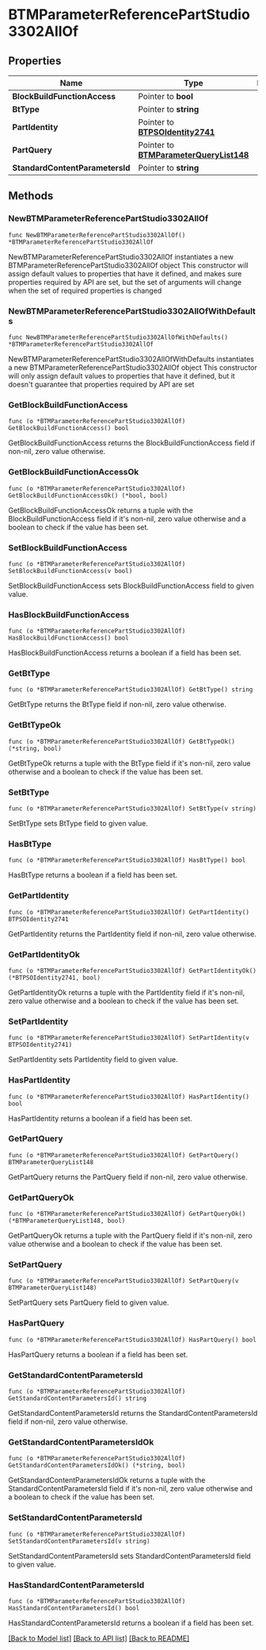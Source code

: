 # BTMParameterReferencePartStudio3302AllOf

## Properties

Name | Type | Description | Notes
------------ | ------------- | ------------- | -------------
**BlockBuildFunctionAccess** | Pointer to **bool** |  | [optional] 
**BtType** | Pointer to **string** |  | [optional] 
**PartIdentity** | Pointer to [**BTPSOIdentity2741**](BTPSOIdentity2741.md) |  | [optional] 
**PartQuery** | Pointer to [**BTMParameterQueryList148**](BTMParameterQueryList148.md) |  | [optional] 
**StandardContentParametersId** | Pointer to **string** |  | [optional] 

## Methods

### NewBTMParameterReferencePartStudio3302AllOf

`func NewBTMParameterReferencePartStudio3302AllOf() *BTMParameterReferencePartStudio3302AllOf`

NewBTMParameterReferencePartStudio3302AllOf instantiates a new BTMParameterReferencePartStudio3302AllOf object
This constructor will assign default values to properties that have it defined,
and makes sure properties required by API are set, but the set of arguments
will change when the set of required properties is changed

### NewBTMParameterReferencePartStudio3302AllOfWithDefaults

`func NewBTMParameterReferencePartStudio3302AllOfWithDefaults() *BTMParameterReferencePartStudio3302AllOf`

NewBTMParameterReferencePartStudio3302AllOfWithDefaults instantiates a new BTMParameterReferencePartStudio3302AllOf object
This constructor will only assign default values to properties that have it defined,
but it doesn't guarantee that properties required by API are set

### GetBlockBuildFunctionAccess

`func (o *BTMParameterReferencePartStudio3302AllOf) GetBlockBuildFunctionAccess() bool`

GetBlockBuildFunctionAccess returns the BlockBuildFunctionAccess field if non-nil, zero value otherwise.

### GetBlockBuildFunctionAccessOk

`func (o *BTMParameterReferencePartStudio3302AllOf) GetBlockBuildFunctionAccessOk() (*bool, bool)`

GetBlockBuildFunctionAccessOk returns a tuple with the BlockBuildFunctionAccess field if it's non-nil, zero value otherwise
and a boolean to check if the value has been set.

### SetBlockBuildFunctionAccess

`func (o *BTMParameterReferencePartStudio3302AllOf) SetBlockBuildFunctionAccess(v bool)`

SetBlockBuildFunctionAccess sets BlockBuildFunctionAccess field to given value.

### HasBlockBuildFunctionAccess

`func (o *BTMParameterReferencePartStudio3302AllOf) HasBlockBuildFunctionAccess() bool`

HasBlockBuildFunctionAccess returns a boolean if a field has been set.

### GetBtType

`func (o *BTMParameterReferencePartStudio3302AllOf) GetBtType() string`

GetBtType returns the BtType field if non-nil, zero value otherwise.

### GetBtTypeOk

`func (o *BTMParameterReferencePartStudio3302AllOf) GetBtTypeOk() (*string, bool)`

GetBtTypeOk returns a tuple with the BtType field if it's non-nil, zero value otherwise
and a boolean to check if the value has been set.

### SetBtType

`func (o *BTMParameterReferencePartStudio3302AllOf) SetBtType(v string)`

SetBtType sets BtType field to given value.

### HasBtType

`func (o *BTMParameterReferencePartStudio3302AllOf) HasBtType() bool`

HasBtType returns a boolean if a field has been set.

### GetPartIdentity

`func (o *BTMParameterReferencePartStudio3302AllOf) GetPartIdentity() BTPSOIdentity2741`

GetPartIdentity returns the PartIdentity field if non-nil, zero value otherwise.

### GetPartIdentityOk

`func (o *BTMParameterReferencePartStudio3302AllOf) GetPartIdentityOk() (*BTPSOIdentity2741, bool)`

GetPartIdentityOk returns a tuple with the PartIdentity field if it's non-nil, zero value otherwise
and a boolean to check if the value has been set.

### SetPartIdentity

`func (o *BTMParameterReferencePartStudio3302AllOf) SetPartIdentity(v BTPSOIdentity2741)`

SetPartIdentity sets PartIdentity field to given value.

### HasPartIdentity

`func (o *BTMParameterReferencePartStudio3302AllOf) HasPartIdentity() bool`

HasPartIdentity returns a boolean if a field has been set.

### GetPartQuery

`func (o *BTMParameterReferencePartStudio3302AllOf) GetPartQuery() BTMParameterQueryList148`

GetPartQuery returns the PartQuery field if non-nil, zero value otherwise.

### GetPartQueryOk

`func (o *BTMParameterReferencePartStudio3302AllOf) GetPartQueryOk() (*BTMParameterQueryList148, bool)`

GetPartQueryOk returns a tuple with the PartQuery field if it's non-nil, zero value otherwise
and a boolean to check if the value has been set.

### SetPartQuery

`func (o *BTMParameterReferencePartStudio3302AllOf) SetPartQuery(v BTMParameterQueryList148)`

SetPartQuery sets PartQuery field to given value.

### HasPartQuery

`func (o *BTMParameterReferencePartStudio3302AllOf) HasPartQuery() bool`

HasPartQuery returns a boolean if a field has been set.

### GetStandardContentParametersId

`func (o *BTMParameterReferencePartStudio3302AllOf) GetStandardContentParametersId() string`

GetStandardContentParametersId returns the StandardContentParametersId field if non-nil, zero value otherwise.

### GetStandardContentParametersIdOk

`func (o *BTMParameterReferencePartStudio3302AllOf) GetStandardContentParametersIdOk() (*string, bool)`

GetStandardContentParametersIdOk returns a tuple with the StandardContentParametersId field if it's non-nil, zero value otherwise
and a boolean to check if the value has been set.

### SetStandardContentParametersId

`func (o *BTMParameterReferencePartStudio3302AllOf) SetStandardContentParametersId(v string)`

SetStandardContentParametersId sets StandardContentParametersId field to given value.

### HasStandardContentParametersId

`func (o *BTMParameterReferencePartStudio3302AllOf) HasStandardContentParametersId() bool`

HasStandardContentParametersId returns a boolean if a field has been set.


[[Back to Model list]](../README.md#documentation-for-models) [[Back to API list]](../README.md#documentation-for-api-endpoints) [[Back to README]](../README.md)



